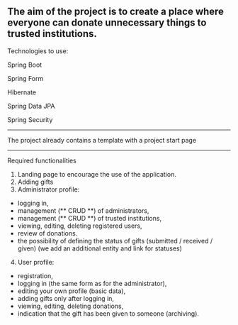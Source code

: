 The aim of the project is to create a place where everyone can donate unnecessary things to trusted institutions.
-----
Technologies to use:

Spring Boot

Spring Form

Hibernate

Spring Data JPA

Spring Security

____

The project already contains a template with a project start page
____
Required functionalities
1. Landing page to encourage the use of the application.
2. Adding gifts
3. Administrator profile:
- logging in,
- management (** CRUD **) of administrators,
- management (** CRUD **) of trusted institutions,
- viewing, editing, deleting registered users,
- review of donations.
- the possibility of defining the status of gifts (submitted / received / given)
  (we add an additional entity and link for statuses)
4. User profile:
- registration,
- logging in (the same form as for the administrator),
- editing your own profile (basic data),
- adding gifts only after logging in,
- viewing, editing, deleting donations,
- indication that the gift has been given to someone (archiving).
